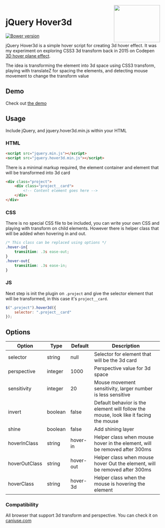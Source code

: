 <img src="https://raw.githubusercontent.com/ariona/hover3d/master/hover3d.png" width=150 height=121 align="right" alt="">

# jQuery Hover3d

[![Bower version](https://badge.fury.io/bo/hover3d.svg)](https://badge.fury.io/bo/hover3d)

jQuery Hover3d is a simple hover script for creating 3d hover effect. It was my experiment on exploring CSS3 3d transform back in 2015 on Codepen [3D hover plane effect](http://codepen.io/ariona/pen/JopOOr).

The idea is transforming the element into 3d space using CSS3 transform, playing with translateZ for spacing the elements, and detecting mouse movement to change the transform value

## Demo

Check out [the demo](http://ariona.github.io/hover3d/index.html)

## Usage

Include jQuery, and jquery.hover3d.min.js within your HTML

### HTML

```html
<script src="jquery.min.js"></script>
<script src="jquery.hover3d.min.js"></script>
```

There is a minimal markup required, the element container and element that will be transformed into 3d card

```html
<div class="project">
	<div class="project__card">
		<!-- Content element goes here -->
	</div>
</div>
```

### CSS

There is no special CSS file to be included, you can write your own CSS and playing with transform on child elements. However there is helper class that will be added when hovering in and out.

```css
/* This class can be replaced using options */
.hover-in{
	transition: .3s ease-out;
}
.hover-out{
	transition: .3s ease-in;
}
```

### JS

Next step is init the plugin on `.project` and give the selector element that will be transformed, in this case it's `project__card`.

```js
$(".project").hover3d({
	selector: ".project__card"
});
```

## Options

Option | Type | Default | Description
------ | ---- | ------- | -----------
selector | string | null | Selector for element that will be the 3d card
perspective | integer | 1000 | Perspective value for 3d space
sensitivity | integer | 20 | Mouse movement sensitivity, larger number is less sensitive
invert | boolean | false | Default behavior is the element will follow the mouse, look like it facing the mouse
shine | boolean | false | Add shining layer
hoverInClass | string | hover-in | Helper class when mouse hover in the element, will be removed after 300ms
hoverOutClass | string | hover-out | Helper class when mouse hover Out the element, will be removed after 300ms
hoverClass | string | hover-3d | Helper class when the mouse is hovering the element

### Compatibility

All browser that support 3d transform and perspective. You can check it on [caniuse.com](http://caniuse.com)
